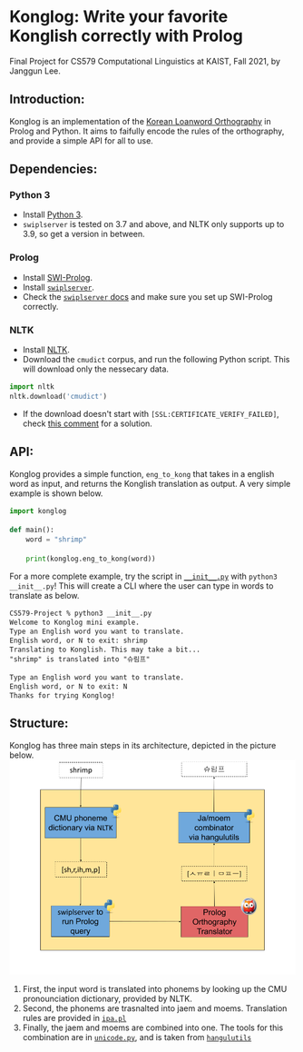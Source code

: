 # Konglog: Write your favorite Konglish correctly with Prolog

Final Project for CS579 Computational Linguistics at KAIST, Fall 2021, by Janggun Lee.

## Introduction:
Konglog is an implementation of the [Korean Loanword Orthography](https://kornorms.korean.go.kr/m/m_regltn.do#a) in Prolog and Python. It aims to faifully encode the rules of the orthography, and provide a simple API for all to use.

## Dependencies:

### Python 3
* Install [Python 3](https://www.python.org/downloads/).
* `swiplserver` is tested on 3.7 and above, and NLTK only supports up to 3.9, so get a version in between.

### Prolog

* Install [SWI-Prolog](https://www.swi-prolog.org/Download.html).
* Install [`swiplserver`](https://github.com/SWI-Prolog/packages-mqi/tree/master/python).
* Check the [`swiplserver` docs](https://www.swi-prolog.org/packages/mqi/prologmqi.html) and make sure you set up SWI-Prolog correctly.

### NLTK

* Install [NLTK](https://www.nltk.org/install.html).
* Download the `cmudict` corpus, and run the following Python script. This will download only the nessecary data.

```python
import nltk
nltk.download('cmudict')
```
* If the download doesn't start with `[SSL:CERTIFICATE_VERIFY_FAILED]`, check [this comment](https://github.com/gunthercox/ChatterBot/issues/930#issuecomment-322111087) for a solution.

## API:
Konglog provides a simple function, `eng_to_kong` that takes in a english word as input, and returns the Konglish translation as output. A very simple example is shown below.

```python
import konglog

def main():
    word = "shrimp"

    print(konglog.eng_to_kong(word))
```

For a more complete example, try the script in [`__init__.py`](__init__.py) with `python3 __init__.py`! This will create a CLI where the user can type in words to translate as below.

```
CS579-Project % python3 __init__.py
Welcome to Konglog mini example.
Type an English word you want to translate.
English word, or N to exit: shrimp
Translating to Konglish. This may take a bit...
"shrimp" is translated into "슈림프"

Type an English word you want to translate.
English word, or N to exit: N
Thanks for trying Konglog!
```


## Structure:
Konglog has three main steps in its architecture, depicted in the picture below.
![Architecture](architecture.png)

1. First, the input word is translated into phonems by looking up the CMU pronounciation dictionary, provided by NLTK.
2. Second, the phonems are trasnalted into jaem and moems. Translation rules are provided in [`ipa.pl`](ipa.pl)
3. Finally, the jaem and moems are combined into one. The tools for this combination are in [`unicode.py`](unicode.py), and is taken from [`hangulutils`](https://github.com/kaniblu/hangul-utils)
